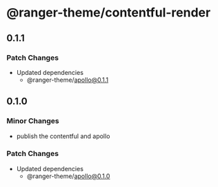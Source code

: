# @ranger-theme/contentful-render

## 0.1.1

### Patch Changes

- Updated dependencies
  - @ranger-theme/apollo@0.1.1

## 0.1.0

### Minor Changes

- publish the contentful and apollo

### Patch Changes

- Updated dependencies
  - @ranger-theme/apollo@0.1.0
